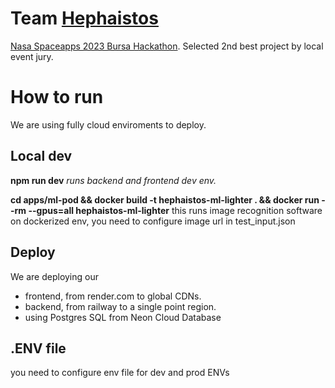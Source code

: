 # Team [Hephaistos](https://www.spaceappschallenge.org/2023/find-a-team/hephaistos/)

[Nasa Spaceapps 2023 Bursa Hackathon](https://www.spaceappschallenge.org/2023/locations/bursa/).
Selected 2nd best project by local event jury.

# How to run

We are using fully cloud enviroments to deploy.

## Local dev

**npm run dev**
_runs backend and frontend dev env._

**cd apps/ml-pod && docker build -t hephaistos-ml-lighter . && docker run --rm --gpus=all hephaistos-ml-lighter**
this runs image recognition software on dockerized env, you need to configure image url in test_input.json

## Deploy

We are deploying our

- frontend, from render.com to global CDNs.
- backend, from railway to a single point region.
- using Postgres SQL from Neon Cloud Database

## .ENV file

you need to configure env file for dev and prod ENVs

